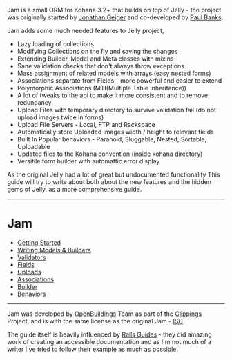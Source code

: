 Jam is a small ORM for Kohana 3.2+ that builds on top of Jelly - the project was originally started by [Jonathan Geiger](http://jonathan-geiger.com/) and co-developed by [Paul Banks](http://blog.banksdesigns.co.uk/).

Jam adds some much needed features to Jelly project, 

* Lazy loading of collections
* Modifying Collections on the fly and saving the changes
* Extending Builder, Model and Meta classes with mixins
* Sane validation checks that don't always throw exceptions
* Mass assignment of related models with arrays (easy nested forms)
* Associations separate from Fields - more powerful and easier to extend
* Polymorphic Associations (MTI(Multiple Table Inheritance))
* A lot of tweaks to the api to make it more consistent and to remove redundancy
* Upload Files with temporary directory to survive validation fail (do not upload images twice in forms)
* Upload File Servers - Local, FTP and Rackspace
* Automatically store Uploaded images width / height to relevant fields
* Built In Popular behaviors - Paranoid, Sluggable, Nested, Sortable, Uploadable
* Updated files to the Kohana convention (inside kohana directory)
* Versitile form builder with automattic error display

As the original Jelly had a lot of great but undocumented functionality This guide will try to write about both about the new features and the hidden gems of Jelly, as a more comprehensive guide.

--------

Jam
===

* [Getting Started](/OpenBuildings/Jam/blob/master/guide/jam/getting-started.md)
* [Writing Models & Builders](/OpenBuildings/Jam/blob/master/guide/jam/models-and-builders.md)
* [Validators](/OpenBuildings/Jam/blob/master/guide/jam/validators.md)
* [Fields](/OpenBuildings/Jam/blob/master/guide/jam/fields.md)
* [Uploads](/OpenBuildings/Jam/blob/master/guide/jam/uploads.md)
* [Associations](/OpenBuildings/Jam/blob/master/guide/jam/associations.md)
* [Builder](/OpenBuildings/Jam/blob/master/guide/jam/builder.md)
* [Behaviors](/OpenBuildings/Jam/blob/master/guide/jam/behaviors.md)

--------

Jam was developed by [OpenBuildings](http://openbuildings.com) Team as part of the [Clippings](http://clippings.com) Project, and is with the same license as the original Jam - [ISC](http://www.opensource.org/licenses/isc-license.txt)

The guide itself is heavily influenced by [Rails Guides](http://guides.rubyonrails.org/) - they did amazing work of creating an accessible documentation and as I'm not much of a writer I've tried to follow their example as much as possible.
